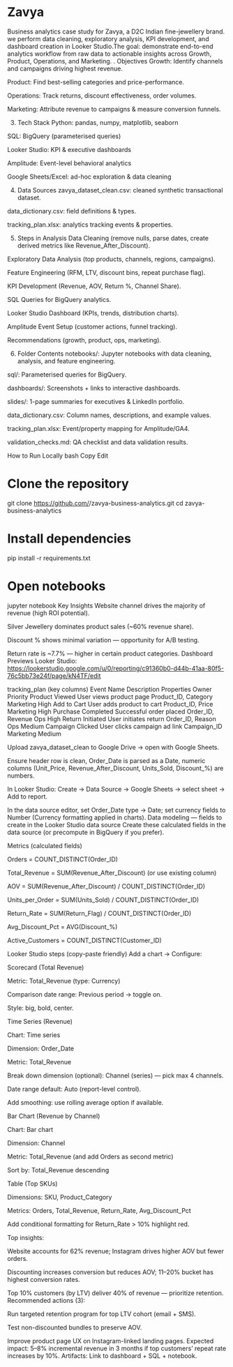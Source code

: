# Zavya
Business analytics case study for Zavya, a D2C Indian fine-jewellery brand.  we perform data cleaning, exploratory analysis, KPI development, and dashboard creation in Looker Studio.The goal: demonstrate end-to-end analytics workflow from raw data to actionable insights across Growth, Product, Operations, and Marketing.
. Objectives
Growth: Identify channels and campaigns driving highest revenue.

Product: Find best-selling categories and price-performance.

Operations: Track returns, discount effectiveness, order volumes.

Marketing: Attribute revenue to campaigns & measure conversion funnels.

3. Tech Stack
Python: pandas, numpy, matplotlib, seaborn

SQL: BigQuery (parameterised queries)

Looker Studio: KPI & executive dashboards

Amplitude: Event-level behavioral analytics

Google Sheets/Excel: ad-hoc exploration & data cleaning

4. Data Sources
zavya_dataset_clean.csv: cleaned synthetic transactional dataset.

data_dictionary.csv: field definitions & types.

tracking_plan.xlsx: analytics tracking events & properties.

5. Steps in Analysis
Data Cleaning (remove nulls, parse dates, create derived metrics like Revenue_After_Discount).

Exploratory Data Analysis (top products, channels, regions, campaigns).

Feature Engineering (RFM, LTV, discount bins, repeat purchase flag).

KPI Development (Revenue, AOV, Return %, Channel Share).

SQL Queries for BigQuery analytics.

Looker Studio Dashboard (KPIs, trends, distribution charts).

Amplitude Event Setup (customer actions, funnel tracking).

Recommendations (growth, product, ops, marketing).

6. Folder Contents
notebooks/: Jupyter notebooks with data cleaning, analysis, and feature engineering.

sql/: Parameterised queries for BigQuery.

dashboards/: Screenshots + links to interactive dashboards.

slides/: 1-page summaries for executives & LinkedIn portfolio.

data_dictionary.csv: Column names, descriptions, and example values.

tracking_plan.xlsx: Event/property mapping for Amplitude/GA4.

validation_checks.md: QA checklist and data validation results.

How to Run Locally
bash
Copy
Edit
# Clone the repository
git clone https://github.com/<your-username>/zavya-business-analytics.git
cd zavya-business-analytics

# Install dependencies
pip install -r requirements.txt

# Open notebooks
jupyter notebook
Key Insights
Website channel drives the majority of revenue (high ROI potential).

Silver Jewellery dominates product sales (~60% revenue share).

Discount % shows minimal variation — opportunity for A/B testing.

Return rate is ~7.7% — higher in certain product categories.
Dashboard Previews
Looker Studio:
https://lookerstudio.google.com/u/0/reporting/c91360b0-d44b-41aa-80f5-76c5bb73e24f/page/kN4TF/edit

tracking_plan (key columns)
Event Name	Description	Properties	Owner	Priority
Product Viewed	User views product page	Product_ID, Category	Marketing	High
Add to Cart	User adds product to cart	Product_ID, Price	Marketing	High
Purchase Completed	Successful order placed	Order_ID, Revenue	Ops	High
Return Initiated	User initiates return	Order_ID, Reason	Ops	Medium
Campaign Clicked	User clicks campaign ad link	Campaign_ID	Marketing	Medium

Upload zavya_dataset_clean to Google Drive → open with Google Sheets.

Ensure header row is clean, Order_Date is parsed as a Date, numeric columns (Unit_Price, Revenue_After_Discount, Units_Sold, Discount_%) are numbers.

In Looker Studio: Create → Data Source → Google Sheets → select sheet → Add to report.

In the data source editor, set Order_Date type → Date; set currency fields to Number (Currency formatting applied in charts).
Data modeling — fields to create in the Looker Studio data source
Create these calculated fields in the data source (or precompute in BigQuery if you prefer).

Metrics (calculated fields)

Orders = COUNT_DISTINCT(Order_ID)

Total_Revenue = SUM(Revenue_After_Discount) (or use existing column)

AOV = SUM(Revenue_After_Discount) / COUNT_DISTINCT(Order_ID)

Units_per_Order = SUM(Units_Sold) / COUNT_DISTINCT(Order_ID)

Return_Rate = SUM(Return_Flag) / COUNT_DISTINCT(Order_ID)

Avg_Discount_Pct = AVG(Discount_%)

Active_Customers = COUNT_DISTINCT(Customer_ID)

Looker Studio steps (copy-paste friendly)
Add a chart → Configure:

Scorecard (Total Revenue)

Metric: Total_Revenue (type: Currency)

Comparison date range: Previous period → toggle on.

Style: big, bold, center.

Time Series (Revenue)

Chart: Time series

Dimension: Order_Date

Metric: Total_Revenue

Break down dimension (optional): Channel (series) — pick max 4 channels.

Date range default: Auto (report-level control).

Add smoothing: use rolling average option if available.

Bar Chart (Revenue by Channel)

Chart: Bar chart

Dimension: Channel

Metric: Total_Revenue (and add Orders as second metric)

Sort by: Total_Revenue descending

Table (Top SKUs)

Dimensions: SKU, Product_Category

Metrics: Orders, Total_Revenue, Return_Rate, Avg_Discount_Pct

Add conditional formatting for Return_Rate > 10% highlight red.

Top insights:

Website accounts for 62% revenue; Instagram drives higher AOV but fewer orders.

Discounting increases conversion but reduces AOV; 11–20% bucket has highest conversion rates.

Top 10% customers (by LTV) deliver 40% of revenue — prioritize retention.
Recommended actions (3):

Run targeted retention program for top LTV cohort (email + SMS).

Test non-discounted bundles to preserve AOV.

Improve product page UX on Instagram-linked landing pages.
Expected impact: 5–8% incremental revenue in 3 months if top customers’ repeat rate increases by 10%.
Artifacts: Link to dashboard + SQL + notebook.
